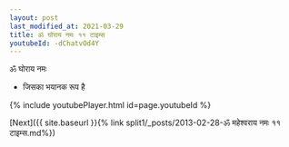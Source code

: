 ```yaml
---
layout: post
last_modified_at: 2021-03-29
title: ॐ घोराय नमः ११ टाइम्स
youtubeId: -dChatvOd4Y
---
```

 
 
 ॐ घोराय नमः  
 
 -  जिसका भयानक रूप है 
 
  
 
  
 
 
 
 
 
 


{% include youtubePlayer.html id=page.youtubeId %}
 
[Next]({{ site.baseurl }}{% link  split1/_posts/2013-02-28-ॐ महेश्वराय नमः ११ टाइम्स.md%})
 
